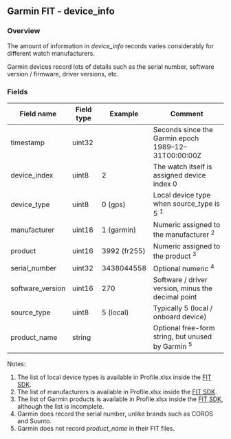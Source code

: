 ## Garmin FIT - device_info

### Overview

The amount of information in *device_info* records varies considerably for different watch manufacturers.

Garmin devices record lots of details such as the serial number, software version / firmware, driver versions, etc.



### Fields

| Field name       | Field type | Example      | Comment                                                      |
| ---------------- | ---------- | ------------ | ------------------------------------------------------------ |
| timestamp        | uint32     |              | Seconds since the Garmin epoch 1989–12–31T00:00:00Z          |
| device_index     | uint8      | 2            | The watch itself is assigned device index 0                  |
| device_type      | uint8      | 0 (gps)      | Local device type when source_type is 5 <sup>1</sup>         |
| manufacturer     | uint16     | 1 (garmin)   | Numeric assigned to the manufacturer <sup>2</sup>            |
| product          | uint16     | 3992 (fr255) | Numeric assigned to the product <sup>3</sup>                 |
| serial_number    | uint32     | 3438044558   | Optional numeric <sup>4</sup>                                |
| software_version | uint16     | 270          | Software / driver version, minus the decimal point           |
| source_type      | uint8      | 5 (local)    | Typically 5 (local / onboard device)                         |
| product_name     | string     |              | Optional free-form string, but unused by Garmin <sup>5</sup> |

Notes:

1. The list of local device types is available in Profile.xlsx inside the [FIT SDK](https://developer.garmin.com/fit/download/).
2. The list of manufacturers is available in Profile.xlsx inside the [FIT SDK](https://developer.garmin.com/fit/download/).
3. The list of Garmin products is available in Profile.xlsx inside the [FIT SDK](https://developer.garmin.com/fit/download/), although the list is incomplete.
4. Garmin does record the serial number, unlike brands such as COROS and Suunto.
5. Garmin does not record *product_name* in their FIT files.

